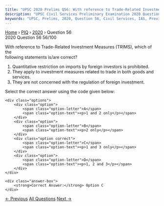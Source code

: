 ```yaml
---
title: "UPSC 2020 Prelims Q56: With reference to Trade-Related Investment Measures (TRIMS),..."
description: "UPSC Civil Services Preliminary Examination 2020 Question 56 with options and answer"
keywords: "UPSC, Prelims, 2020, Question 56, Civil Services, IAS, Previous Year Questions"
---
```


<nav class="breadcrumb">
    <a href="../../">Home</a>
    <span>›</span>
    <a href="../">PIQ</a>
    <span>›</span>
    <a href="./">2020</a>
    <span>›</span>
    <span>Question 56</span>
</nav>

<div class="question-header">
    <div class="question-meta">
        <span class="year-badge">2020</span>
        <span class="question-number">Question 56</span>
        <span class="progress">56/100</span>
    </div>
    <div class="progress-bar">
        <div class="progress-fill" style="width: 56.0%"></div>
    </div>
</div>

<div class="question-content">
    <div class="question-text">
        <p>With reference to Trade-Related Investment Measures (TRIMS), which of the<br />
following statements is/are correct?</p>
<ol>
<li>Quantitative restriction on imports by foreign investors is prohibited.</li>
<li>They apply to investment measures related to trade in both goods and services.</li>
<li>They are not concerned with the regulation of foreign investment.</li>
</ol>
<p>Select the correct answer using the code given below:</p>
    </div>
    
    <div class="options">
        <div class="option">
            <span class="option-letter">A</span>
            <span class="option-text"><p>1 and 2 only</p></span>
        </div>
        <div class="option">
            <span class="option-letter">B</span>
            <span class="option-text"><p>2 only</p></span>
        </div>
        <div class="option correct">
            <span class="option-letter">C</span>
            <span class="option-text"><p>1 and 3 only</p></span>
        </div>
        <div class="option">
            <span class="option-letter">D</span>
            <span class="option-text"><p>1, 2 and 3</p></span>
        </div>
    </div>

    <div class="answer-box">
        <strong>Correct Answer:</strong> Option C
    </div>
</div>

<div class="question-nav">
    <a href="../q055-in-india-why-are-some-nuclear-reactors-kept-under/" class="nav-btn prev">← Previous</a>
    <a href="../" class="nav-btn center">All Questions</a>
    <a href="../q057-if-the-rbi-decides-to-adopt-an-expansionist-moneta/" class="nav-btn next">Next →</a>
</div>
